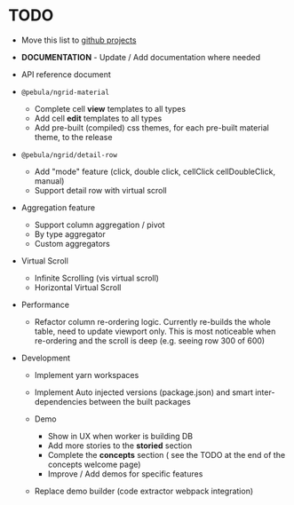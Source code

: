# TODO

- Move this list to [github projects](https://github.com/shlomiassaf/ngrid/projects)

- **DOCUMENTATION** - Update / Add documentation where needed

- API reference document

- `@pebula/ngrid-material`
  - Complete cell **view** templates to all types
  - Add cell **edit** templates to all types
  - Add pre-built (compiled) css themes, for each pre-built material theme, to the release

- `@pebula/ngrid/detail-row`
  - Add "mode" feature (click, double click, cellClick cellDoubleClick, manual)
  - Support detail row with virtual scroll

- Aggregation feature
  - Support column aggregation / pivot
  - By type aggregator
  - Custom aggregators

- Virtual Scroll
  - Infinite Scrolling (vis virtual scroll)
  - Horizontal Virtual Scroll

- Performance
  - Refactor column re-ordering logic. Currently re-builds the whole table, need to update viewport only. This is most noticeable when re-ordering and the scroll is deep (e.g. seeing row 300 of 600)

- Development

  - Implement yarn workspaces

  - Implement Auto injected versions (package.json) and smart inter-dependencies between the built packages

  - Demo
    - Show in UX when worker is building DB
    - Add more stories to the **storied** section
    - Complete the **concepts** section ( see the TODO  at the end of the concepts welcome page)
    - Improve / Add demos for specific features
  
  - Replace demo builder (code extractor webpack integration)
